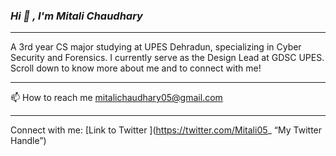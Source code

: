 ### ___Hi :wave: , I'm Mitali Chaudhary___
****
 A 3rd year CS major studying at UPES Dehradun, specializing in Cyber Security and Forensics. I currently serve as the Design Lead at GDSC UPES. Scroll down to know more about me and to connect with me!
 _____

:mailbox: How to reach me mitalichaudhary05@gmail.com
*****
Connect with me: [Link to Twitter ](https://twitter.com/Mitali05_ “My Twitter Handle”)



<!--
**Mitali0502/Mitali0502** is a ✨ _special_ ✨ repository because its `README.md` (this file) appears on your GitHub profile.

Here are some ideas to get you started:

- 🔭 I’m currently working on ...
- 🌱 I’m currently learning ...
- 👯 I’m looking to collaborate on ...
- 🤔 I’m looking for help with ...
- 💬 Ask me about ...
- 📫 How to reach me: ...
- 😄 Pronouns: ...
- ⚡ Fun fact: ...
-->
